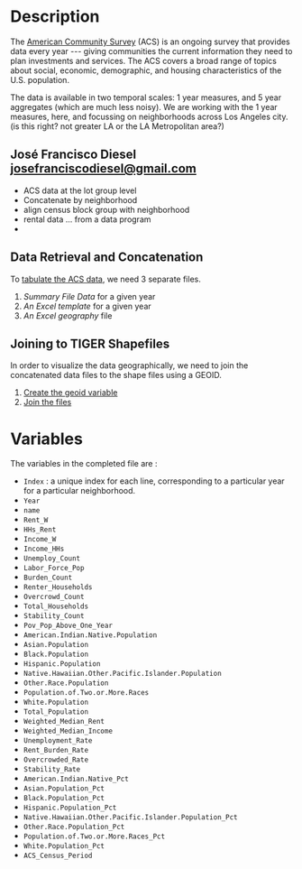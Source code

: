 # Description
The [American Community Survey](https://www.census.gov/data/developers/data-sets/acs-1year.html) (ACS) is an ongoing survey that provides data every year --- giving communities the current information they need to plan investments and services. The ACS covers a broad range of topics about social, economic, demographic, and housing characteristics of the U.S. population.

The data is available in two temporal scales: 1 year measures, and 5 year aggregates (which are much less noisy). We are working with the 1 year measures, here, and focussing on neighborhoods across Los Angeles city. (is this right? not greater LA or the LA Metropolitan area?)

## José Francisco Diesel <josefranciscodiesel@gmail.com>

* ACS data at the lot group level
* Concatenate by neighborhood
* align census block group with neighborhood 
* rental data ... from a data program
* 

## Data Retrieval and Concatenation
To [tabulate the ACS data](https://www2.census.gov/programs-surveys/acs/summary_file/2018/documentation/tech_docs/ACS_SF_Excel_Import_Tool.pdf), we need 3 separate files.
1. _Summary File Data_ for a given year
2. _An Excel template_ for a given year
3. _An Excel geography_ file

## Joining to TIGER Shapefiles
In order to visualize the data geographically, we need to join the concatenated data files to the shape files using a GEOID.
1. [Create the geoid variable](https://www2.census.gov/programs-surveys/acs/summary_file/2018/documentation/tech_docs/ACS_SF_TIGERLine_Shapefiles.pdf)
2. [Join the files](https://www.census.gov/programs-surveys/geography/about/training/how-tos.html)

# Variables
The variables in the completed file are :
* `Index` : a unique index for each line, corresponding to a particular year for a particular neighborhood.
* `Year`
* `name`
* `Rent_W`
* `HHs_Rent`
* `Income_W`
* `Income_HHs`
* `Unemploy_Count`
* `Labor_Force_Pop`
* `Burden_Count`
* `Renter_Households`
* `Overcrowd_Count`
* `Total_Households`
* `Stability_Count`
* `Pov_Pop_Above_One_Year`
* `American.Indian.Native.Population`
* `Asian.Population`
* `Black.Population`
* `Hispanic.Population`
* `Native.Hawaiian.Other.Pacific.Islander.Population`
* `Other.Race.Population`
* `Population.of.Two.or.More.Races`
* `White.Population`
* `Total_Population`
* `Weighted_Median_Rent`
* `Weighted_Median_Income`
* `Unemployment_Rate`
* `Rent_Burden_Rate`
* `Overcrowded_Rate`
* `Stability_Rate`
* `American.Indian.Native_Pct`
* `Asian.Population_Pct`
* `Black.Population_Pct`
* `Hispanic.Population_Pct`
* `Native.Hawaiian.Other.Pacific.Islander.Population_Pct`
* `Other.Race.Population_Pct`
* `Population.of.Two.or.More.Races_Pct`
* `White.Population_Pct`
* `ACS_Census_Period`
